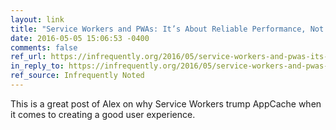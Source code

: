 ```yaml
---
layout: link
title: "Service Workers and PWAs: It’s About Reliable Performance, Not “Offline”"
date: 2016-05-05 15:06:53 -0400
comments: false
ref_url: https://infrequently.org/2016/05/service-workers-and-pwas-its-about-reliable-performance-not-offline/
in_reply_to: https://infrequently.org/2016/05/service-workers-and-pwas-its-about-reliable-performance-not-offline/
ref_source: Infrequently Noted
---
```


This is a great post of Alex on why Service Workers trump AppCache when it comes to creating a good user experience.